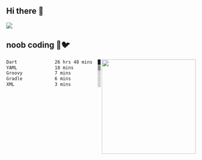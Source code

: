 ## Hi there 👋

<!--
**IZSSERAFIM/IZSSERAFIM** is a ✨ _special_ ✨ repository because its `README.md` (this file) appears on your GitHub profile.

Here are some ideas to get you started:

- 🔭 I’m currently working on ...
- 🌱 I’m currently learning ...
- 👯 I’m looking to collaborate on ...
- 🤔 I’m looking for help with ...
- 💬 Ask me about ...
- 📫 How to reach me: ...
- 😄 Pronouns: ...
- ⚡ Fun fact: ...
-->

![](https://pixel-profile.vercel.app/api/github-stats?username=IZSSERAFIM&screen_effect=true&theme=rainbow)

<!--
[![IZSSERAFIM's GitHub stats](https://github-readme-stats-omega-one-96.vercel.app/api?username=IZSSERAFIM&show_icons=true&theme=radical)](https://github.com/anuraghazra/github-readme-stats)
[![Top Langs](https://github-readme-stats-omega-one-96.vercel.app/api/top-langs/?username=IZSSERAFIM&layout=compact)](https://github.com/anuraghazra/github-readme-stats)
-->
## noob coding 🥬🐦

<img src="https://github-readme-stats-omega-one-96.vercel.app/api/top-langs/?username=IZSSERAFIM&layout=compact&langs_count=6" width="250" align="right"/>

<!--START_SECTION:waka-->

```txt
Dart              26 hrs 48 mins  ████████████████████████▒   97.51 %
YAML              18 mins         ▒░░░░░░░░░░░░░░░░░░░░░░░░   01.15 %
Groovy            7 mins          ░░░░░░░░░░░░░░░░░░░░░░░░░   00.47 %
Gradle            6 mins          ░░░░░░░░░░░░░░░░░░░░░░░░░   00.38 %
XML               3 mins          ░░░░░░░░░░░░░░░░░░░░░░░░░   00.19 %
```

<!--END_SECTION:waka-->
